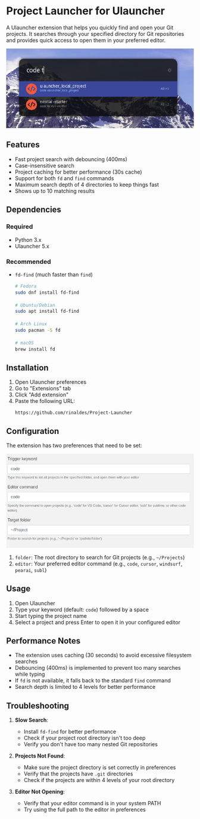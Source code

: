 # Project Launcher for Ulauncher

A Ulauncher extension that helps you quickly find and open your Git projects. It searches through your specified directory for Git repositories and provides quick access to open them in your preferred editor.

![Project Launcher](images/launcher.png)

## Features

- Fast project search with debouncing (400ms)
- Case-insensitive search
- Project caching for better performance (30s cache)
- Support for both `fd` and `find` commands
- Maximum search depth of 4 directories to keep things fast
- Shows up to 10 matching results

## Dependencies

### Required
- Python 3.x
- Ulauncher 5.x

### Recommended
- `fd-find` (much faster than `find`)
  ```bash
  # Fedora
  sudo dnf install fd-find

  # Ubuntu/Debian
  sudo apt install fd-find

  # Arch Linux
  sudo pacman -S fd

  # macOS
  brew install fd
  ```

## Installation

1. Open Ulauncher preferences
2. Go to "Extensions" tab
3. Click "Add extension"
4. Paste the following URL:
   ```
   https://github.com/rinaldes/Project-Launcher
   ```

## Configuration

The extension has two preferences that need to be set:

![Configuration](images/config.png)

1. `folder`: The root directory to search for Git projects (e.g., `~/Projects`)
2. `editor`: Your preferred editor command (e.g., `code`, `cursor`, `windsurf`, `pearai`, `subl`)

## Usage

1. Open Ulauncher
2. Type your keyword (default: `code`) followed by a space
3. Start typing the project name
4. Select a project and press Enter to open it in your configured editor

## Performance Notes

- The extension uses caching (30 seconds) to avoid excessive filesystem searches
- Debouncing (400ms) is implemented to prevent too many searches while typing
- If `fd` is not available, it falls back to the standard `find` command
- Search depth is limited to 4 levels for better performance

## Troubleshooting

1. **Slow Search**: 
   - Install `fd-find` for better performance
   - Check if your project root directory isn't too deep
   - Verify you don't have too many nested Git repositories

2. **Projects Not Found**:
   - Make sure the project directory is set correctly in preferences
   - Verify that the projects have `.git` directories
   - Check if the projects are within 4 levels of your root directory

3. **Editor Not Opening**:
   - Verify that your editor command is in your system PATH
   - Try using the full path to the editor in preferences
